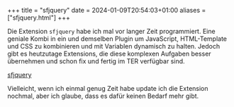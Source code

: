 +++
title = "sfjquery"
date = 2024-01-09T20:54:03+01:00
aliases = ["sfjquery.html"]
+++

Die Extension `sfjquery` habe ich mal vor langer Zeit programmiert. Eine geniale Kombi in ein und demselben Plugin um JavaScript, HTML-Template und CSS zu kombinieren und mit Variablen dynamisch zu halten. Jedoch gibt es heutzutage Extensions, die diese komplexen Aufgaben besser übernehmen und schon fix und fertig im TER verfügbar sind.

[sfjquery](https://typo3.org/extensions/repository/view/sfjquery)

Vielleicht, wenn ich einmal genug Zeit habe update ich die Extension nochmal, aber ich glaube, dass es dafür keinen Bedarf mehr gibt.
